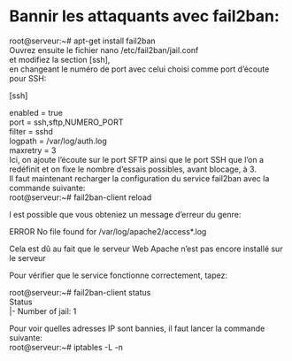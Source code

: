 # Bannir les attaquants avec fail2ban:        
 	
root@serveur:~# apt-get install fail2ban    
Ouvrez ensuite le fichier 
nano /etc/fail2ban/jail.conf    
et modifiez la section [ssh],     
en changeant le numéro de port avec celui choisi comme port d’écoute pour SSH:    

[ssh]   
 
enabled  = true   
port     = ssh,sftp,NUMERO_PORT   
filter   = sshd   
logpath  = /var/log/auth.log    
maxretry = 3    
Ici, on ajoute l’écoute sur le port SFTP ainsi que le port SSH que l’on a redéfinit et on fixe le nombre d’essais possibles, avant blocage, à 3.    
Il faut maintenant recharger la configuration du service fail2ban avec la commande suivante:    
root@serveur:~# fail2ban-client reload    

l est possible que vous obteniez un message d’erreur du genre:      
  
ERROR No file found for /var/log/apache2/access*.log        

Cela est dû au fait que le serveur Web Apache n’est pas encore installé sur le serveur    

Pour vérifier que le service fonctionne correctement, tapez:    
   
root@serveur:~# fail2ban-client status    
Status    
|- Number of jail:	1   

Pour voir quelles adresses IP sont bannies, il faut lancer la commande suivante:    
root@serveur:~# iptables -L -n    
